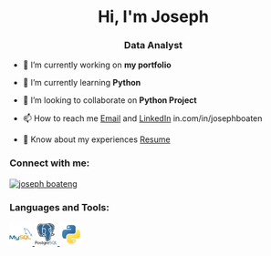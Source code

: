 <h1 align="center">Hi, I'm Joseph</h1>
<h3 align="center">Data Analyst</h3>

- 🔭 I’m currently working on **my portfolio**

- 🌱 I’m currently learning **Python**

- 👯 I’m looking to collaborate on **Python Project**

- 📫 How to reach me [Email](ajenimboateng221@gmail.com) and [LinkedIn](www.linkedin.com/in/josephboateng)
in.com/in/josephboaten
- 📄 Know about my experiences [Resume](https://rb.gy/kzxip9) 

<h3 align="left">Connect with me:</h3>
<p align="left">
<a href="https://linkedin.com/in/joseph boateng" target="blank"><img align="center" src="https://raw.githubusercontent.com/rahuldkjain/github-profile-readme-generator/master/src/images/icons/Social/linked-in-alt.svg" alt="joseph boateng" height="30" width="40" /></a>
</p>

<h3 align="left">Languages and Tools:</h3>
<p align="left"> <a href="https://www.mysql.com/" target="_blank" rel="noreferrer"> <img src="https://raw.githubusercontent.com/devicons/devicon/master/icons/mysql/mysql-original-wordmark.svg" alt="mysql" width="40" height="40"/> </a> <a href="https://www.postgresql.org" target="_blank" rel="noreferrer"> <img src="https://raw.githubusercontent.com/devicons/devicon/master/icons/postgresql/postgresql-original-wordmark.svg" alt="postgresql" width="40" height="40"/> </a> <a href="https://www.python.org" target="_blank" rel="noreferrer"> <img src="https://raw.githubusercontent.com/devicons/devicon/master/icons/python/python-original.svg" alt="python" width="40" height="40"/> </a> </p>
